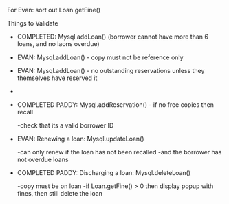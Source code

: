 For Evan: sort out Loan.getFine()

Things to Validate

- COMPLETED: Mysql.addLoan() (borrower cannot have more than 6 loans, and no laons overdue)

- EVAN: Mysql.addLoan() - copy must not be reference only
- EVAN: Mysql.addLoan() - no outstanding reservations unless they themselves have reserved it
-

- COMPLETED PADDY: Mysql.addReservation() - if no free copies then recall
 
	-check that its a valid borrower ID

- EVAN: Renewing a loan: Mysql.updateLoan()

	-can only renew if the loan has not been recalled
	-and the borrower has not overdue loans

- COMPLETED PADDY: Discharging a loan: Mysql.deleteLoan()

	-copy must be on loan
	-if Loan.getFine() > 0 then display popup with fines, then still delete the loan
